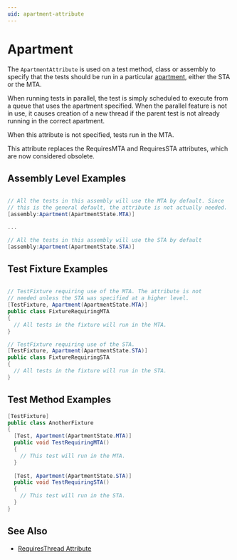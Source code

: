 ```yaml
---
uid: apartment-attribute
---
```


# Apartment

The `ApartmentAttribute` is used on a test method, class or assembly to specify that the tests should be run in a
particular [apartment](https://learn.microsoft.com/en-us/windows/win32/com/processes--threads--and-apartments), either
the STA or the MTA.

When running tests in parallel, the test is simply scheduled to execute from a queue that uses the apartment specified.
When the parallel feature is not in use, it causes creation of a new thread if the parent test is not already running in
the correct apartment.

When this attribute is not specified, tests run in the MTA.

This attribute replaces the RequiresMTA and RequiresSTA attributes, which are now considered obsolete.

## Assembly Level Examples

```csharp

// All the tests in this assembly will use the MTA by default. Since
// this is the general default, the attribute is not actually needed.
[assembly:Apartment(ApartmentState.MTA)]

...

// All the tests in this assembly will use the STA by default
[assembly:Apartment(ApartmentState.STA)]

```

## Test Fixture Examples

```csharp

// TestFixture requiring use of the MTA. The attribute is not
// needed unless the STA was specified at a higher level.
[TestFixture, Apartment(ApartmentState.MTA)]
public class FixtureRequiringMTA
{
  // All tests in the fixture will run in the MTA.
}

// TestFixture requiring use of the STA.
[TestFixture, Apartment(ApartmentState.STA)]
public class FixtureRequiringSTA
{
  // All tests in the fixture will run in the STA.
}

```

## Test Method Examples

```csharp
[TestFixture]
public class AnotherFixture
{
  [Test, Apartment(ApartmentState.MTA)]
  public void TestRequiringMTA()
  {
    // This test will run in the MTA.
  }
  
  [Test, Apartment(ApartmentState.STA)]
  public void TestRequiringSTA()
  {
    // This test will run in the STA.
  }
}
```

## See Also

* [RequiresThread Attribute](requiresthread.md)
